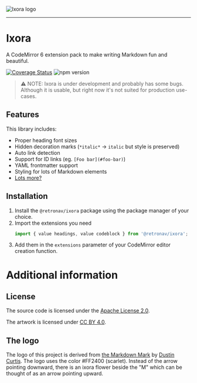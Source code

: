 ![Ixora logo](https://github.com/retronav/ixora/raw/main/assets/social-preview.png)

---

# Ixora

A CodeMirror 6 extension pack to make writing Markdown fun and beautiful.

[![Coverage Status](https://coveralls.io/repos/github/retronav/ixora/badge.svg?branch=main)](https://coveralls.io/github/retronav/ixora?branch=main)
![npm version](https://img.shields.io/npm/v/@retronav/ixora?logo=npm&style=flat)

> ⚠️ NOTE: Ixora is under development and probably has some bugs. Although it
> is usable, but right now it's not suited for production use-cases.

## Features

This library includes:

-   Proper heading font sizes
-   Hidden decoration marks (`*italic*` -> `italic` but style is preserved)
-   Auto link detection
-   Support for ID links (eg. `[Foo bar](#foo-bar)`)
-   YAML frontmatter support
-   Styling for lots of Markdown elements
-   [Lots more?](./TODO.md)

## Installation

1. Install the `@retronav/ixora` package using the package manager
   of your choice.
2. Import the extensions you need
    ```ts
    import { value headings, value codeblock } from '@retronav/ixora';
    ```
3. Add them in the `extensions` parameter of your CodeMirror editor creation
   function.

# Additional information

## License

The source code is licensed under the
[Apache License 2.0](https://www.apache.org/licenses/LICENSE-2.0.txt).

The artwork is licensed under
[CC BY 4.0](https://creativecommons.org/licenses/by/4.0/).

## The logo

The logo of this project is derived from
[the Markdown Mark](https://dcurt.is/the-markdown-mark)
by [Dustin Curtis](https://dcurt.is/). The logo uses the color #FF2400
(scarlet). Instead of the arrow pointing downward, there is an
ixora flower beside the "M" which can be thought of as an arrow pointing upward.

